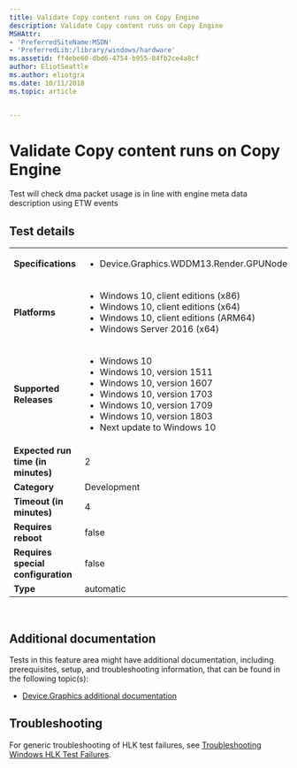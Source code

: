 ```yaml
---
title: Validate Copy content runs on Copy Engine
description: Validate Copy content runs on Copy Engine
MSHAttr:
- 'PreferredSiteName:MSDN'
- 'PreferredLib:/library/windows/hardware'
ms.assetid: ff4ebe60-dbd6-4754-b955-84fb2ce4a8cf
author: EliotSeattle
ms.author: eliotgra
ms.date: 10/11/2018
ms.topic: article


---
```


# <span id="p_hlk_test.ff498052-1946-47c4-959a-74a1c1ae4f09"></span>Validate Copy content runs on Copy Engine


Test will check dma packet usage is in line with engine meta data description using ETW events

## Test details
|||
|---|---|
| **Specifications**  | <ul><li>Device.Graphics.WDDM13.Render.GPUNode</li></ul> |  
| **Platforms**   | <ul><li>Windows 10, client editions (x86)</li><li>Windows 10, client editions (x64)</li><li>Windows 10, client editions (ARM64)</li><li>Windows Server 2016 (x64)</li></ul> |
| **Supported Releases** | <ul><li>Windows 10</li><li>Windows 10, version 1511</li><li>Windows 10, version 1607</li><li>Windows 10, version 1703</li><li>Windows 10, version 1709</li><li>Windows 10, version 1803</li><li>Next update to Windows 10</li></ul> |
|**Expected run time (in minutes)**| 2 |
|**Category**| Development |
|**Timeout (in minutes)**| 4 |
|**Requires reboot**| false |
|**Requires special configuration**| false |
|**Type**| automatic |

 

## <span id="Additional_documentation"></span><span id="additional_documentation"></span><span id="ADDITIONAL_DOCUMENTATION"></span>Additional documentation


Tests in this feature area might have additional documentation, including prerequisites, setup, and troubleshooting information, that can be found in the following topic(s):

-   [Device.Graphics additional documentation](device-graphics-additional-documentation.md)

## <span id="Troubleshooting"></span><span id="troubleshooting"></span><span id="TROUBLESHOOTING"></span>Troubleshooting


For generic troubleshooting of HLK test failures, see [Troubleshooting Windows HLK Test Failures](..\user\troubleshooting-windows-hlk-test-failures.md).

 

 






